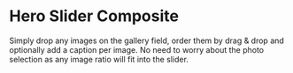 # Hero Slider Composite

Simply drop any images on the gallery field, order them by drag & drop and optionally add a caption per image. No need to worry about the photo selection as any image ratio will fit into the slider.
